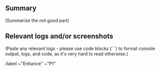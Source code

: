 ## Summary

(Summarize the not good part)

## Relevant logs and/or screenshots

(Paste any relevant logs - please use code blocks (```) to format console output, logs, and code, as
it's very hard to read otherwise.)

/label ~"Enhance" ~"P1"